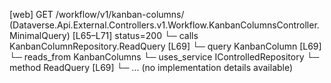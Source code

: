 [web] GET /workflow/v1/kanban-columns/  (Dataverse.Api.External.Controllers.v1.Workflow.KanbanColumnsController.MinimalQuery)  [L65–L71] status=200
  └─ calls KanbanColumnRepository.ReadQuery [L69]
  └─ query KanbanColumn [L69]
    └─ reads_from KanbanColumns
  └─ uses_service IControlledRepository<KanbanColumn>
    └─ method ReadQuery [L69]
      └─ ... (no implementation details available)

